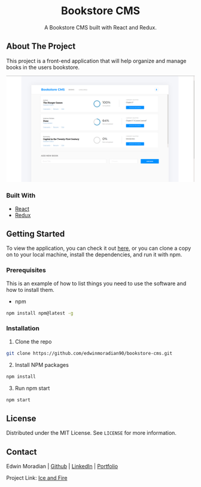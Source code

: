 <br />
<p align="center">

  <h1 align="center">Bookstore CMS</h1>

  <p align="center">
    A Bookstore CMS built with React and Redux.
    <br />
  </p>
</p>


## About The Project

This project is a front-end application that will help organize and manage books in the users bookstore. 

![Bookstore-CMS](./src/images/bookstore-cms.png)

### Built With
* [React](https://reactjs.org)
* [Redux](https://redux.js.org)

<!-- GETTING STARTED -->
## Getting Started

To view the application, you can check it out [here](https://microverse-bookstore.herokuapp.com/), or
you can clone a copy on to your local machine, install the dependencies, and run it with npm.
### Prerequisites

This is an example of how to list things you need to use the software and how to install them.
* npm
```sh
npm install npm@latest -g
```

### Installation

1. Clone the repo
```sh
git clone https://github.com/edwinmoradian90/bookstore-cms.git
```
2. Install NPM packages
```sh
npm install
```
3. Run npm start
```sh
npm start
```

<!-- LICENSE -->
## License

Distributed under the MIT License. See `LICENSE` for more information.

<!-- CONTACT -->
## Contact

Edwin Moradian | [Github](https://github.com/edwinmoradian90) | [LinkedIn](https://linkedin.com/in/edwin-moradian) | [Portfolio](https://edwin-moradian.firebaseapp.com)

Project Link: [Ice and Fire](https://github.com/edwinmoradian90/ice-and-fire)
